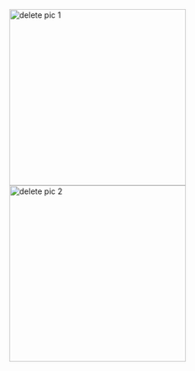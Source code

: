 <img width="317" alt="delete pic 1" src="https://github.com/bdeekshith066/OOJ/assets/130782878/9a8f6d17-3a45-4515-9324-e8926e75a698">

<img width="317" alt="delete pic 2" src="https://github.com/bdeekshith066/OOJ/assets/130782878/31ea4af5-0656-4c2b-a7ea-cf53f31b8d32">

